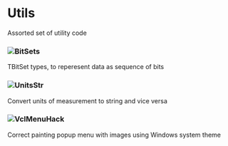 # Utils
Assorted set of utility code

### ![BitSets](./BitSet)
TBitSet types, to reperesent data as sequence of bits
### ![UnitsStr](./UnitsStr)
Convert units of measurement to string and vice versa
### ![VclMenuHack](./VclMenuHack)
Correct painting popup menu with images using Windows system theme
